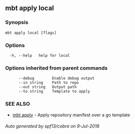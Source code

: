 ## mbt apply local



### Synopsis




```
mbt apply local [flags]
```

### Options

```
  -h, --help   help for local
```

### Options inherited from parent commands

```
      --debug        Enable debug output
      --in string    Path to repo
      --out string   Output path
      --to string    Template to apply
```

### SEE ALSO
* [mbt apply](mbt_apply.md)	 - Apply repository manifest over a go template

###### Auto generated by spf13/cobra on 9-Jul-2018
